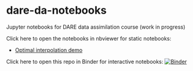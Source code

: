# dare-da-notebooks
Jupyter notebooks for DARE data assimilation course (work in progress)

Click here to open the notebooks in nbviewer for static notebooks:
 * [Optimal interpolation demo](https://nbviewer.org/github/darc-reading/dare-da-notebooks/blob/main/analysis_2obs.ipynb)

Click here to open this repo in Binder for interactive notebooks:
[![Binder](https://mybinder.org/badge_logo.svg)](https://mybinder.org/v2/gh/darc-reading/dare-da-notebooks/HEAD)
